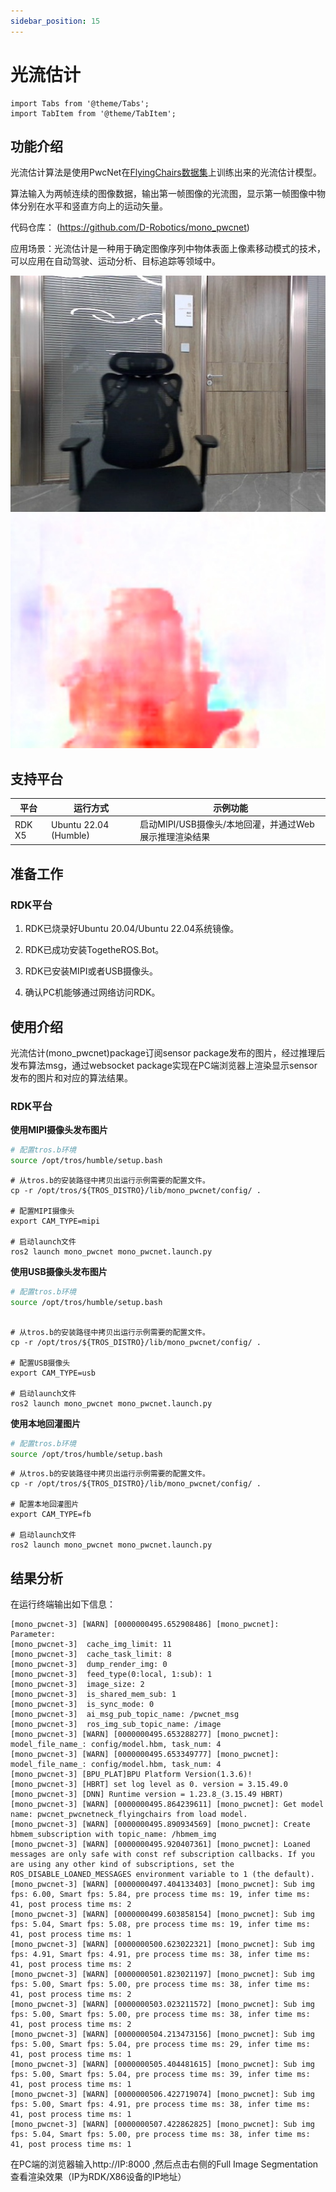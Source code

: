 ```yaml
---
sidebar_position: 15
---
```

# 光流估计

```mdx-code-block
import Tabs from '@theme/Tabs';
import TabItem from '@theme/TabItem';
```

## 功能介绍

光流估计算法是使用PwcNet在[FlyingChairs数据集](https://lmb.informatik.uni-freiburg.de/resources/datasets/FlyingChairs.en.html)上训练出来的光流估计模型。

算法输入为两帧连续的图像数据，输出第一帧图像的光流图，显示第一帧图像中物体分别在水平和竖直方向上的运动矢量。


代码仓库： (https://github.com/D-Robotics/mono_pwcnet)

应用场景：光流估计是一种用于确定图像序列中物体表面上像素移动模式的技术，可以应用在自动驾驶、运动分析、目标追踪等领域中。

![](/../static/img/05_Robot_development/03_boxs/function/image/box_adv/render_pwcnet_feedback_0_0.jpeg)

## 支持平台

| 平台                             | 运行方式     | 示例功能                                                 |
| -------------------------------- | ------------ | -------------------------------------------------------- |
| RDK X5 | Ubuntu 22.04 (Humble) | 启动MIPI/USB摄像头/本地回灌，并通过Web展示推理渲染结果 |

## 准备工作

### RDK平台

1. RDK已烧录好Ubuntu 20.04/Ubuntu 22.04系统镜像。

2. RDK已成功安装TogetheROS.Bot。

3. RDK已安装MIPI或者USB摄像头。

4. 确认PC机能够通过网络访问RDK。


## 使用介绍

光流估计(mono_pwcnet)package订阅sensor package发布的图片，经过推理后发布算法msg，通过websocket package实现在PC端浏览器上渲染显示sensor发布的图片和对应的算法结果。

### RDK平台

**使用MIPI摄像头发布图片**

<Tabs groupId="tros-distro">

<TabItem value="humble" label="Humble">

```bash
# 配置tros.b环境
source /opt/tros/humble/setup.bash
```

</TabItem>

</Tabs>

```shell
# 从tros.b的安装路径中拷贝出运行示例需要的配置文件。
cp -r /opt/tros/${TROS_DISTRO}/lib/mono_pwcnet/config/ .

# 配置MIPI摄像头
export CAM_TYPE=mipi

# 启动launch文件
ros2 launch mono_pwcnet mono_pwcnet.launch.py
```

**使用USB摄像头发布图片**

<Tabs groupId="tros-distro">

<TabItem value="humble" label="Humble">

```bash
# 配置tros.b环境
source /opt/tros/humble/setup.bash
```

</TabItem>

</Tabs>

```shell

# 从tros.b的安装路径中拷贝出运行示例需要的配置文件。
cp -r /opt/tros/${TROS_DISTRO}/lib/mono_pwcnet/config/ .

# 配置USB摄像头
export CAM_TYPE=usb

# 启动launch文件
ros2 launch mono_pwcnet mono_pwcnet.launch.py
```

**使用本地回灌图片**

<Tabs groupId="tros-distro">

<TabItem value="humble" label="Humble">

```bash
# 配置tros.b环境
source /opt/tros/humble/setup.bash
```

</TabItem>

</Tabs>

```shell
# 从tros.b的安装路径中拷贝出运行示例需要的配置文件。
cp -r /opt/tros/${TROS_DISTRO}/lib/mono_pwcnet/config/ .

# 配置本地回灌图片
export CAM_TYPE=fb

# 启动launch文件
ros2 launch mono_pwcnet mono_pwcnet.launch.py

```


## 结果分析

在运行终端输出如下信息：

```shell
[mono_pwcnet-3] [WARN] [0000000495.652908486] [mono_pwcnet]: Parameter:
[mono_pwcnet-3]  cache_img_limit: 11
[mono_pwcnet-3]  cache_task_limit: 8
[mono_pwcnet-3]  dump_render_img: 0
[mono_pwcnet-3]  feed_type(0:local, 1:sub): 1
[mono_pwcnet-3]  image_size: 2
[mono_pwcnet-3]  is_shared_mem_sub: 1
[mono_pwcnet-3]  is_sync_mode: 0
[mono_pwcnet-3]  ai_msg_pub_topic_name: /pwcnet_msg
[mono_pwcnet-3]  ros_img_sub_topic_name: /image
[mono_pwcnet-3] [WARN] [0000000495.653288277] [mono_pwcnet]: model_file_name_: config/model.hbm, task_num: 4
[mono_pwcnet-3] [WARN] [0000000495.653349777] [mono_pwcnet]: model_file_name_: config/model.hbm, task_num: 4
[mono_pwcnet-3] [BPU_PLAT]BPU Platform Version(1.3.6)!
[mono_pwcnet-3] [HBRT] set log level as 0. version = 3.15.49.0
[mono_pwcnet-3] [DNN] Runtime version = 1.23.8_(3.15.49 HBRT)
[mono_pwcnet-3] [WARN] [0000000495.864239611] [mono_pwcnet]: Get model name: pwcnet_pwcnetneck_flyingchairs from load model.
[mono_pwcnet-3] [WARN] [0000000495.890934569] [mono_pwcnet]: Create hbmem_subscription with topic_name: /hbmem_img
[mono_pwcnet-3] [WARN] [0000000495.920407361] [mono_pwcnet]: Loaned messages are only safe with const ref subscription callbacks. If you are using any other kind of subscriptions, set the ROS_DISABLE_LOANED_MESSAGES environment variable to 1 (the default).
[mono_pwcnet-3] [WARN] [0000000497.404133403] [mono_pwcnet]: Sub img fps: 6.00, Smart fps: 5.84, pre process time ms: 19, infer time ms: 41, post process time ms: 2
[mono_pwcnet-3] [WARN] [0000000499.603858154] [mono_pwcnet]: Sub img fps: 5.04, Smart fps: 5.08, pre process time ms: 19, infer time ms: 41, post process time ms: 1
[mono_pwcnet-3] [WARN] [0000000500.623022321] [mono_pwcnet]: Sub img fps: 4.91, Smart fps: 4.91, pre process time ms: 38, infer time ms: 41, post process time ms: 2
[mono_pwcnet-3] [WARN] [0000000501.823021197] [mono_pwcnet]: Sub img fps: 5.00, Smart fps: 5.00, pre process time ms: 38, infer time ms: 41, post process time ms: 2
[mono_pwcnet-3] [WARN] [0000000503.023211572] [mono_pwcnet]: Sub img fps: 5.00, Smart fps: 5.00, pre process time ms: 38, infer time ms: 41, post process time ms: 2
[mono_pwcnet-3] [WARN] [0000000504.213473156] [mono_pwcnet]: Sub img fps: 5.00, Smart fps: 5.04, pre process time ms: 29, infer time ms: 41, post process time ms: 1
[mono_pwcnet-3] [WARN] [0000000505.404481615] [mono_pwcnet]: Sub img fps: 5.00, Smart fps: 5.04, pre process time ms: 39, infer time ms: 41, post process time ms: 1
[mono_pwcnet-3] [WARN] [0000000506.422719074] [mono_pwcnet]: Sub img fps: 5.00, Smart fps: 4.91, pre process time ms: 38, infer time ms: 41, post process time ms: 1
[mono_pwcnet-3] [WARN] [0000000507.422862825] [mono_pwcnet]: Sub img fps: 5.04, Smart fps: 5.00, pre process time ms: 38, infer time ms: 41, post process time ms: 1
```

在PC端的浏览器输入http://IP:8000 ,然后点击右侧的Full Image Segmentation查看渲染效果（IP为RDK/X86设备的IP地址）

